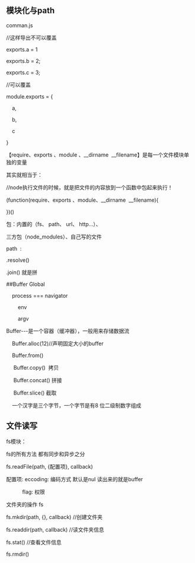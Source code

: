 ## 模块化与path
comman.js

//这样导出不可以覆盖

exports.a = 1

exports.b = 2;

exports.c = 3;

//可以覆盖

module.exports = {

    a,

    b,

    c

}



【require、exports 、module 、__dirname  __filename】是每一个文件模块单独的变量

其实就相当于：

//node执行文件的时候，就是把文件的内容放到一个函数中包起来执行！

(function(require、exports 、module、__dirname  __filename){

})()





包：内置的（fs、 path、 url、 http...）、

三方包（node_modules）、自己写的文件





path  :

.resolve()

.join() 就是拼

##Buffer
Global

    process === navigator

        env

        argv



Buffer---是一个容器（缓冲器），一般用来存储数据流

    Buffer.alloc(12)//声明固定大小的buffer

    Buffer.from() 

     Buffer.copy()  拷贝

     Buffer.concat() 拼接

     Buffer.slice() 截取

    一个汉字是三个字节，一个字节是有8 位二级制数字组成


## 文件读写

fs模块：

fs的所有方法 都有同步和异步之分

fs.readFile(path, {配置项}, callback)

配置项: eccoding: 编码方式 默认是nul 读出来的就是buffer

           flag: 权限

文件夹的操作
fs

fs.mkdir(path, {}, callback) //创建文件夹

fs.readdir(path, callback) //读文件夹信息

fs.stat() //查看文件信息

fs.rmdir()